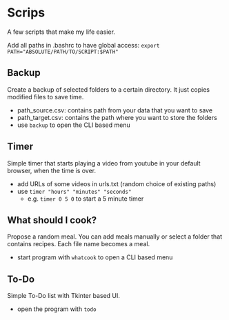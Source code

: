 # Scrips
A few scripts that make my life easier.

Add all paths in .bashrc to have global access: `export PATH="ABSOLUTE/PATH/TO/SCRIPT:$PATH"`

## Backup
Create a backup of selected folders to a certain directory.
It just copies modified files to save time.

- path_source.csv: contains path from your data that you want to save
- path_target.csv: contains the path where you want to store the folders
- use `backup` to open the CLI based menu

## Timer
Simple timer that starts playing a video from youtube in your default browser, when the time is over.

- add URLs of some videos in urls.txt (random choice of existing paths)
- use `timer "hours" "minutes" "seconds"`
  - e.g. `timer 0 5 0` to start a 5 minute timer
  
 ## What should I cook?
 Propose a random meal.
 You can add meals manually or select a folder that contains recipes.
 Each file name becomes a meal.
 
 - start program with `whatcook` to open a CLI based menu
 
 ## To-Do
 Simple To-Do list with Tkinter based UI.
 - open the program with `todo`
